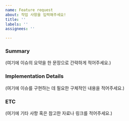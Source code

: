 ```yaml
---
name: Feature request
about: 작업 사항을 입력해주세요!
title: ''
labels: ''
assignees: ''

---
```


### Summary
(여기에 이슈의 요약을 한 문장으로 간략하게 적어주세요.)

### Implementation Details

(여기에 이슈를 구현하는 데 필요한 구체적인 내용을 적어주세요.)

### ETC
(여기에 기타 사항 혹은 참고한 자료나 링크를 적어주세요.)
